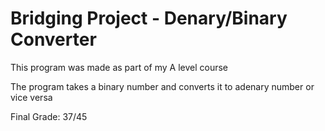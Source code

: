 # Bridging Project - Denary/Binary Converter

This program was made as part of my A level course

The program takes a binary number and converts it to adenary number or vice versa

Final Grade: 37/45
